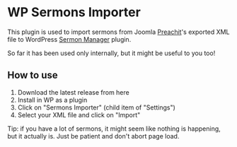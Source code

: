 # WP Sermons Importer
This plugin is used to import sermons from Joomla [Preachit](https://extensions.joomla.org/extension/preachit)'s exported XML file to WordPress [Sermon Manager](https://wordpress.org/plugins/sermon-manager-for-wordpress/) plugin.

So far it has been used only internally, but it might be useful to you too!

## How to use
1. Download the latest release from here
2. Install in WP as a plugin
3. Click on "Sermons Importer" (child item of "Settings")
4. Select your XML file and click on "Import"

Tip: if you have a lot of sermons, it might seem like nothing is happening, but it actually is. Just be patient and don't abort page load.
